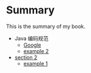 # Summary

This is the summary of my book.

* Java 编码规范
    * [Google](java/java-google.md)
    * [example 2](section1/example2.md)
* [section 2](section2/README.md)
    * [example 1](section2/example1.md)